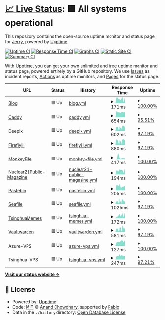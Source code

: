 # [📈 Live Status](https://status.sphenhe.me): <!--live status--> **🟩 All systems operational**

This repository contains the open-source uptime monitor and status page for [Jerry](https://status.sphenhe.me), powered by [Upptime](https://github.com/upptime/upptime).

[![Uptime CI](https://github.com/SphenHe/upptime/workflows/Uptime%20CI/badge.svg)](https://github.com/SphenHe/upptime/actions?query=workflow%3A%22Uptime+CI%22)
[![Response Time CI](https://github.com/SphenHe/upptime/workflows/Response%20Time%20CI/badge.svg)](https://github.com/SphenHe/upptime/actions?query=workflow%3A%22Response+Time+CI%22)
[![Graphs CI](https://github.com/SphenHe/upptime/workflows/Graphs%20CI/badge.svg)](https://github.com/SphenHe/upptime/actions?query=workflow%3A%22Graphs+CI%22)
[![Static Site CI](https://github.com/SphenHe/upptime/workflows/Static%20Site%20CI/badge.svg)](https://github.com/SphenHe/upptime/actions?query=workflow%3A%22Static+Site+CI%22)
[![Summary CI](https://github.com/SphenHe/upptime/workflows/Summary%20CI/badge.svg)](https://github.com/SphenHe/upptime/actions?query=workflow%3A%22Summary+CI%22)

With [Upptime](https://upptime.js.org), you can get your own unlimited and free uptime monitor and status page, powered entirely by a GitHub repository. We use [Issues](https://github.com/SphenHe/upptime/issues) as incident reports, [Actions](https://github.com/SphenHe/upptime/actions) as uptime monitors, and [Pages](https://status.sphenhe.me) for the status page.

<!--start: status pages-->
<!-- This summary is generated by Upptime (https://github.com/upptime/upptime) -->
<!-- Do not edit this manually, your changes will be overwritten -->
<!-- prettier-ignore -->
| URL | Status | History | Response Time | Uptime |
| --- | ------ | ------- | ------------- | ------ |
| <img alt="" src="https://icons.duckduckgo.com/ip3/blog.sphenhe.me.ico" height="13"> [Blog](https://blog.sphenhe.me) | 🟩 Up | [blog.yml](https://github.com/SphenHe/upptime/commits/HEAD/history/blog.yml) | <details><summary><img alt="Response time graph" src="./graphs/blog/response-time-week.png" height="20"> 171ms</summary><br><a href="https://status.sphenhe.me/history/blog"><img alt="Response time 206" src="https://img.shields.io/endpoint?url=https%3A%2F%2Fraw.githubusercontent.com%2FSphenHe%2Fupptime%2FHEAD%2Fapi%2Fblog%2Fresponse-time.json"></a><br><a href="https://status.sphenhe.me/history/blog"><img alt="24-hour response time 212" src="https://img.shields.io/endpoint?url=https%3A%2F%2Fraw.githubusercontent.com%2FSphenHe%2Fupptime%2FHEAD%2Fapi%2Fblog%2Fresponse-time-day.json"></a><br><a href="https://status.sphenhe.me/history/blog"><img alt="7-day response time 171" src="https://img.shields.io/endpoint?url=https%3A%2F%2Fraw.githubusercontent.com%2FSphenHe%2Fupptime%2FHEAD%2Fapi%2Fblog%2Fresponse-time-week.json"></a><br><a href="https://status.sphenhe.me/history/blog"><img alt="30-day response time 178" src="https://img.shields.io/endpoint?url=https%3A%2F%2Fraw.githubusercontent.com%2FSphenHe%2Fupptime%2FHEAD%2Fapi%2Fblog%2Fresponse-time-month.json"></a><br><a href="https://status.sphenhe.me/history/blog"><img alt="1-year response time 206" src="https://img.shields.io/endpoint?url=https%3A%2F%2Fraw.githubusercontent.com%2FSphenHe%2Fupptime%2FHEAD%2Fapi%2Fblog%2Fresponse-time-year.json"></a></details> | <details><summary><a href="https://status.sphenhe.me/history/blog">100.00%</a></summary><a href="https://status.sphenhe.me/history/blog"><img alt="All-time uptime 99.74%" src="https://img.shields.io/endpoint?url=https%3A%2F%2Fraw.githubusercontent.com%2FSphenHe%2Fupptime%2FHEAD%2Fapi%2Fblog%2Fuptime.json"></a><br><a href="https://status.sphenhe.me/history/blog"><img alt="24-hour uptime 100.00%" src="https://img.shields.io/endpoint?url=https%3A%2F%2Fraw.githubusercontent.com%2FSphenHe%2Fupptime%2FHEAD%2Fapi%2Fblog%2Fuptime-day.json"></a><br><a href="https://status.sphenhe.me/history/blog"><img alt="7-day uptime 100.00%" src="https://img.shields.io/endpoint?url=https%3A%2F%2Fraw.githubusercontent.com%2FSphenHe%2Fupptime%2FHEAD%2Fapi%2Fblog%2Fuptime-week.json"></a><br><a href="https://status.sphenhe.me/history/blog"><img alt="30-day uptime 100.00%" src="https://img.shields.io/endpoint?url=https%3A%2F%2Fraw.githubusercontent.com%2FSphenHe%2Fupptime%2FHEAD%2Fapi%2Fblog%2Fuptime-month.json"></a><br><a href="https://status.sphenhe.me/history/blog"><img alt="1-year uptime 99.74%" src="https://img.shields.io/endpoint?url=https%3A%2F%2Fraw.githubusercontent.com%2FSphenHe%2Fupptime%2FHEAD%2Fapi%2Fblog%2Fuptime-year.json"></a></details>
| <img alt="" src="https://icons.duckduckgo.com/ip3/sphenhe.me.ico" height="13"> [Caddy](https://sphenhe.me) | 🟩 Up | [caddy.yml](https://github.com/SphenHe/upptime/commits/HEAD/history/caddy.yml) | <details><summary><img alt="Response time graph" src="./graphs/caddy/response-time-week.png" height="20"> 654ms</summary><br><a href="https://status.sphenhe.me/history/caddy"><img alt="Response time 753" src="https://img.shields.io/endpoint?url=https%3A%2F%2Fraw.githubusercontent.com%2FSphenHe%2Fupptime%2FHEAD%2Fapi%2Fcaddy%2Fresponse-time.json"></a><br><a href="https://status.sphenhe.me/history/caddy"><img alt="24-hour response time 676" src="https://img.shields.io/endpoint?url=https%3A%2F%2Fraw.githubusercontent.com%2FSphenHe%2Fupptime%2FHEAD%2Fapi%2Fcaddy%2Fresponse-time-day.json"></a><br><a href="https://status.sphenhe.me/history/caddy"><img alt="7-day response time 654" src="https://img.shields.io/endpoint?url=https%3A%2F%2Fraw.githubusercontent.com%2FSphenHe%2Fupptime%2FHEAD%2Fapi%2Fcaddy%2Fresponse-time-week.json"></a><br><a href="https://status.sphenhe.me/history/caddy"><img alt="30-day response time 669" src="https://img.shields.io/endpoint?url=https%3A%2F%2Fraw.githubusercontent.com%2FSphenHe%2Fupptime%2FHEAD%2Fapi%2Fcaddy%2Fresponse-time-month.json"></a><br><a href="https://status.sphenhe.me/history/caddy"><img alt="1-year response time 753" src="https://img.shields.io/endpoint?url=https%3A%2F%2Fraw.githubusercontent.com%2FSphenHe%2Fupptime%2FHEAD%2Fapi%2Fcaddy%2Fresponse-time-year.json"></a></details> | <details><summary><a href="https://status.sphenhe.me/history/caddy">95.51%</a></summary><a href="https://status.sphenhe.me/history/caddy"><img alt="All-time uptime 99.30%" src="https://img.shields.io/endpoint?url=https%3A%2F%2Fraw.githubusercontent.com%2FSphenHe%2Fupptime%2FHEAD%2Fapi%2Fcaddy%2Fuptime.json"></a><br><a href="https://status.sphenhe.me/history/caddy"><img alt="24-hour uptime 100.00%" src="https://img.shields.io/endpoint?url=https%3A%2F%2Fraw.githubusercontent.com%2FSphenHe%2Fupptime%2FHEAD%2Fapi%2Fcaddy%2Fuptime-day.json"></a><br><a href="https://status.sphenhe.me/history/caddy"><img alt="7-day uptime 95.51%" src="https://img.shields.io/endpoint?url=https%3A%2F%2Fraw.githubusercontent.com%2FSphenHe%2Fupptime%2FHEAD%2Fapi%2Fcaddy%2Fuptime-week.json"></a><br><a href="https://status.sphenhe.me/history/caddy"><img alt="30-day uptime 98.97%" src="https://img.shields.io/endpoint?url=https%3A%2F%2Fraw.githubusercontent.com%2FSphenHe%2Fupptime%2FHEAD%2Fapi%2Fcaddy%2Fuptime-month.json"></a><br><a href="https://status.sphenhe.me/history/caddy"><img alt="1-year uptime 99.30%" src="https://img.shields.io/endpoint?url=https%3A%2F%2Fraw.githubusercontent.com%2FSphenHe%2Fupptime%2FHEAD%2Fapi%2Fcaddy%2Fuptime-year.json"></a></details>
| <img alt="" src="https://icons.duckduckgo.com/ip3/null.ico" height="13"> Deeplx | 🟩 Up | [deeplx.yml](https://github.com/SphenHe/upptime/commits/HEAD/history/deeplx.yml) | <details><summary><img alt="Response time graph" src="./graphs/deeplx/response-time-week.png" height="20"> 602ms</summary><br><a href="https://status.sphenhe.me/history/deeplx"><img alt="Response time 678" src="https://img.shields.io/endpoint?url=https%3A%2F%2Fraw.githubusercontent.com%2FSphenHe%2Fupptime%2FHEAD%2Fapi%2Fdeeplx%2Fresponse-time.json"></a><br><a href="https://status.sphenhe.me/history/deeplx"><img alt="24-hour response time 934" src="https://img.shields.io/endpoint?url=https%3A%2F%2Fraw.githubusercontent.com%2FSphenHe%2Fupptime%2FHEAD%2Fapi%2Fdeeplx%2Fresponse-time-day.json"></a><br><a href="https://status.sphenhe.me/history/deeplx"><img alt="7-day response time 602" src="https://img.shields.io/endpoint?url=https%3A%2F%2Fraw.githubusercontent.com%2FSphenHe%2Fupptime%2FHEAD%2Fapi%2Fdeeplx%2Fresponse-time-week.json"></a><br><a href="https://status.sphenhe.me/history/deeplx"><img alt="30-day response time 724" src="https://img.shields.io/endpoint?url=https%3A%2F%2Fraw.githubusercontent.com%2FSphenHe%2Fupptime%2FHEAD%2Fapi%2Fdeeplx%2Fresponse-time-month.json"></a><br><a href="https://status.sphenhe.me/history/deeplx"><img alt="1-year response time 678" src="https://img.shields.io/endpoint?url=https%3A%2F%2Fraw.githubusercontent.com%2FSphenHe%2Fupptime%2FHEAD%2Fapi%2Fdeeplx%2Fresponse-time-year.json"></a></details> | <details><summary><a href="https://status.sphenhe.me/history/deeplx">97.19%</a></summary><a href="https://status.sphenhe.me/history/deeplx"><img alt="All-time uptime 97.54%" src="https://img.shields.io/endpoint?url=https%3A%2F%2Fraw.githubusercontent.com%2FSphenHe%2Fupptime%2FHEAD%2Fapi%2Fdeeplx%2Fuptime.json"></a><br><a href="https://status.sphenhe.me/history/deeplx"><img alt="24-hour uptime 100.00%" src="https://img.shields.io/endpoint?url=https%3A%2F%2Fraw.githubusercontent.com%2FSphenHe%2Fupptime%2FHEAD%2Fapi%2Fdeeplx%2Fuptime-day.json"></a><br><a href="https://status.sphenhe.me/history/deeplx"><img alt="7-day uptime 97.19%" src="https://img.shields.io/endpoint?url=https%3A%2F%2Fraw.githubusercontent.com%2FSphenHe%2Fupptime%2FHEAD%2Fapi%2Fdeeplx%2Fuptime-week.json"></a><br><a href="https://status.sphenhe.me/history/deeplx"><img alt="30-day uptime 99.29%" src="https://img.shields.io/endpoint?url=https%3A%2F%2Fraw.githubusercontent.com%2FSphenHe%2Fupptime%2FHEAD%2Fapi%2Fdeeplx%2Fuptime-month.json"></a><br><a href="https://status.sphenhe.me/history/deeplx"><img alt="1-year uptime 97.54%" src="https://img.shields.io/endpoint?url=https%3A%2F%2Fraw.githubusercontent.com%2FSphenHe%2Fupptime%2FHEAD%2Fapi%2Fdeeplx%2Fuptime-year.json"></a></details>
| <img alt="" src="https://icons.duckduckgo.com/ip3/money.sphenhe.me.ico" height="13"> [Fireflyiii](https://money.sphenhe.me) | 🟩 Up | [fireflyiii.yml](https://github.com/SphenHe/upptime/commits/HEAD/history/fireflyiii.yml) | <details><summary><img alt="Response time graph" src="./graphs/fireflyiii/response-time-week.png" height="20"> 880ms</summary><br><a href="https://status.sphenhe.me/history/fireflyiii"><img alt="Response time 1314" src="https://img.shields.io/endpoint?url=https%3A%2F%2Fraw.githubusercontent.com%2FSphenHe%2Fupptime%2FHEAD%2Fapi%2Ffireflyiii%2Fresponse-time.json"></a><br><a href="https://status.sphenhe.me/history/fireflyiii"><img alt="24-hour response time 1110" src="https://img.shields.io/endpoint?url=https%3A%2F%2Fraw.githubusercontent.com%2FSphenHe%2Fupptime%2FHEAD%2Fapi%2Ffireflyiii%2Fresponse-time-day.json"></a><br><a href="https://status.sphenhe.me/history/fireflyiii"><img alt="7-day response time 880" src="https://img.shields.io/endpoint?url=https%3A%2F%2Fraw.githubusercontent.com%2FSphenHe%2Fupptime%2FHEAD%2Fapi%2Ffireflyiii%2Fresponse-time-week.json"></a><br><a href="https://status.sphenhe.me/history/fireflyiii"><img alt="30-day response time 1043" src="https://img.shields.io/endpoint?url=https%3A%2F%2Fraw.githubusercontent.com%2FSphenHe%2Fupptime%2FHEAD%2Fapi%2Ffireflyiii%2Fresponse-time-month.json"></a><br><a href="https://status.sphenhe.me/history/fireflyiii"><img alt="1-year response time 1314" src="https://img.shields.io/endpoint?url=https%3A%2F%2Fraw.githubusercontent.com%2FSphenHe%2Fupptime%2FHEAD%2Fapi%2Ffireflyiii%2Fresponse-time-year.json"></a></details> | <details><summary><a href="https://status.sphenhe.me/history/fireflyiii">97.19%</a></summary><a href="https://status.sphenhe.me/history/fireflyiii"><img alt="All-time uptime 82.09%" src="https://img.shields.io/endpoint?url=https%3A%2F%2Fraw.githubusercontent.com%2FSphenHe%2Fupptime%2FHEAD%2Fapi%2Ffireflyiii%2Fuptime.json"></a><br><a href="https://status.sphenhe.me/history/fireflyiii"><img alt="24-hour uptime 100.00%" src="https://img.shields.io/endpoint?url=https%3A%2F%2Fraw.githubusercontent.com%2FSphenHe%2Fupptime%2FHEAD%2Fapi%2Ffireflyiii%2Fuptime-day.json"></a><br><a href="https://status.sphenhe.me/history/fireflyiii"><img alt="7-day uptime 97.19%" src="https://img.shields.io/endpoint?url=https%3A%2F%2Fraw.githubusercontent.com%2FSphenHe%2Fupptime%2FHEAD%2Fapi%2Ffireflyiii%2Fuptime-week.json"></a><br><a href="https://status.sphenhe.me/history/fireflyiii"><img alt="30-day uptime 99.29%" src="https://img.shields.io/endpoint?url=https%3A%2F%2Fraw.githubusercontent.com%2FSphenHe%2Fupptime%2FHEAD%2Fapi%2Ffireflyiii%2Fuptime-month.json"></a><br><a href="https://status.sphenhe.me/history/fireflyiii"><img alt="1-year uptime 82.09%" src="https://img.shields.io/endpoint?url=https%3A%2F%2Fraw.githubusercontent.com%2FSphenHe%2Fupptime%2FHEAD%2Fapi%2Ffireflyiii%2Fuptime-year.json"></a></details>
| <img alt="" src="https://icons.duckduckgo.com/ip3/monkey.sphenhe.me.ico" height="13"> [MonkeyFile](https://monkey.sphenhe.me) | 🟩 Up | [monkey-file.yml](https://github.com/SphenHe/upptime/commits/HEAD/history/monkey-file.yml) | <details><summary><img alt="Response time graph" src="./graphs/monkey-file/response-time-week.png" height="20"> 417ms</summary><br><a href="https://status.sphenhe.me/history/monkey-file"><img alt="Response time 351" src="https://img.shields.io/endpoint?url=https%3A%2F%2Fraw.githubusercontent.com%2FSphenHe%2Fupptime%2FHEAD%2Fapi%2Fmonkey-file%2Fresponse-time.json"></a><br><a href="https://status.sphenhe.me/history/monkey-file"><img alt="24-hour response time 247" src="https://img.shields.io/endpoint?url=https%3A%2F%2Fraw.githubusercontent.com%2FSphenHe%2Fupptime%2FHEAD%2Fapi%2Fmonkey-file%2Fresponse-time-day.json"></a><br><a href="https://status.sphenhe.me/history/monkey-file"><img alt="7-day response time 417" src="https://img.shields.io/endpoint?url=https%3A%2F%2Fraw.githubusercontent.com%2FSphenHe%2Fupptime%2FHEAD%2Fapi%2Fmonkey-file%2Fresponse-time-week.json"></a><br><a href="https://status.sphenhe.me/history/monkey-file"><img alt="30-day response time 354" src="https://img.shields.io/endpoint?url=https%3A%2F%2Fraw.githubusercontent.com%2FSphenHe%2Fupptime%2FHEAD%2Fapi%2Fmonkey-file%2Fresponse-time-month.json"></a><br><a href="https://status.sphenhe.me/history/monkey-file"><img alt="1-year response time 351" src="https://img.shields.io/endpoint?url=https%3A%2F%2Fraw.githubusercontent.com%2FSphenHe%2Fupptime%2FHEAD%2Fapi%2Fmonkey-file%2Fresponse-time-year.json"></a></details> | <details><summary><a href="https://status.sphenhe.me/history/monkey-file">100.00%</a></summary><a href="https://status.sphenhe.me/history/monkey-file"><img alt="All-time uptime 100.00%" src="https://img.shields.io/endpoint?url=https%3A%2F%2Fraw.githubusercontent.com%2FSphenHe%2Fupptime%2FHEAD%2Fapi%2Fmonkey-file%2Fuptime.json"></a><br><a href="https://status.sphenhe.me/history/monkey-file"><img alt="24-hour uptime 100.00%" src="https://img.shields.io/endpoint?url=https%3A%2F%2Fraw.githubusercontent.com%2FSphenHe%2Fupptime%2FHEAD%2Fapi%2Fmonkey-file%2Fuptime-day.json"></a><br><a href="https://status.sphenhe.me/history/monkey-file"><img alt="7-day uptime 100.00%" src="https://img.shields.io/endpoint?url=https%3A%2F%2Fraw.githubusercontent.com%2FSphenHe%2Fupptime%2FHEAD%2Fapi%2Fmonkey-file%2Fuptime-week.json"></a><br><a href="https://status.sphenhe.me/history/monkey-file"><img alt="30-day uptime 100.00%" src="https://img.shields.io/endpoint?url=https%3A%2F%2Fraw.githubusercontent.com%2FSphenHe%2Fupptime%2FHEAD%2Fapi%2Fmonkey-file%2Fuptime-month.json"></a><br><a href="https://status.sphenhe.me/history/monkey-file"><img alt="1-year uptime 100.00%" src="https://img.shields.io/endpoint?url=https%3A%2F%2Fraw.githubusercontent.com%2FSphenHe%2Fupptime%2FHEAD%2Fapi%2Fmonkey-file%2Fuptime-year.json"></a></details>
| <img alt="" src="https://icons.duckduckgo.com/ip3/magazine.sphenhe.me.ico" height="13"> [Nuclear21Public-Magazine](https://magazine.sphenhe.me) | 🟩 Up | [nuclear21-public-magazine.yml](https://github.com/SphenHe/upptime/commits/HEAD/history/nuclear21-public-magazine.yml) | <details><summary><img alt="Response time graph" src="./graphs/nuclear21-public-magazine/response-time-week.png" height="20"> 194ms</summary><br><a href="https://status.sphenhe.me/history/nuclear21-public-magazine"><img alt="Response time 309" src="https://img.shields.io/endpoint?url=https%3A%2F%2Fraw.githubusercontent.com%2FSphenHe%2Fupptime%2FHEAD%2Fapi%2Fnuclear21-public-magazine%2Fresponse-time.json"></a><br><a href="https://status.sphenhe.me/history/nuclear21-public-magazine"><img alt="24-hour response time 274" src="https://img.shields.io/endpoint?url=https%3A%2F%2Fraw.githubusercontent.com%2FSphenHe%2Fupptime%2FHEAD%2Fapi%2Fnuclear21-public-magazine%2Fresponse-time-day.json"></a><br><a href="https://status.sphenhe.me/history/nuclear21-public-magazine"><img alt="7-day response time 194" src="https://img.shields.io/endpoint?url=https%3A%2F%2Fraw.githubusercontent.com%2FSphenHe%2Fupptime%2FHEAD%2Fapi%2Fnuclear21-public-magazine%2Fresponse-time-week.json"></a><br><a href="https://status.sphenhe.me/history/nuclear21-public-magazine"><img alt="30-day response time 211" src="https://img.shields.io/endpoint?url=https%3A%2F%2Fraw.githubusercontent.com%2FSphenHe%2Fupptime%2FHEAD%2Fapi%2Fnuclear21-public-magazine%2Fresponse-time-month.json"></a><br><a href="https://status.sphenhe.me/history/nuclear21-public-magazine"><img alt="1-year response time 309" src="https://img.shields.io/endpoint?url=https%3A%2F%2Fraw.githubusercontent.com%2FSphenHe%2Fupptime%2FHEAD%2Fapi%2Fnuclear21-public-magazine%2Fresponse-time-year.json"></a></details> | <details><summary><a href="https://status.sphenhe.me/history/nuclear21-public-magazine">100.00%</a></summary><a href="https://status.sphenhe.me/history/nuclear21-public-magazine"><img alt="All-time uptime 99.05%" src="https://img.shields.io/endpoint?url=https%3A%2F%2Fraw.githubusercontent.com%2FSphenHe%2Fupptime%2FHEAD%2Fapi%2Fnuclear21-public-magazine%2Fuptime.json"></a><br><a href="https://status.sphenhe.me/history/nuclear21-public-magazine"><img alt="24-hour uptime 100.00%" src="https://img.shields.io/endpoint?url=https%3A%2F%2Fraw.githubusercontent.com%2FSphenHe%2Fupptime%2FHEAD%2Fapi%2Fnuclear21-public-magazine%2Fuptime-day.json"></a><br><a href="https://status.sphenhe.me/history/nuclear21-public-magazine"><img alt="7-day uptime 100.00%" src="https://img.shields.io/endpoint?url=https%3A%2F%2Fraw.githubusercontent.com%2FSphenHe%2Fupptime%2FHEAD%2Fapi%2Fnuclear21-public-magazine%2Fuptime-week.json"></a><br><a href="https://status.sphenhe.me/history/nuclear21-public-magazine"><img alt="30-day uptime 100.00%" src="https://img.shields.io/endpoint?url=https%3A%2F%2Fraw.githubusercontent.com%2FSphenHe%2Fupptime%2FHEAD%2Fapi%2Fnuclear21-public-magazine%2Fuptime-month.json"></a><br><a href="https://status.sphenhe.me/history/nuclear21-public-magazine"><img alt="1-year uptime 99.05%" src="https://img.shields.io/endpoint?url=https%3A%2F%2Fraw.githubusercontent.com%2FSphenHe%2Fupptime%2FHEAD%2Fapi%2Fnuclear21-public-magazine%2Fuptime-year.json"></a></details>
| <img alt="" src="https://icons.duckduckgo.com/ip3/pastebin.sphenhe.me.ico" height="13"> [Pastebin](https://pastebin.sphenhe.me) | 🟩 Up | [pastebin.yml](https://github.com/SphenHe/upptime/commits/HEAD/history/pastebin.yml) | <details><summary><img alt="Response time graph" src="./graphs/pastebin/response-time-week.png" height="20"> 205ms</summary><br><a href="https://status.sphenhe.me/history/pastebin"><img alt="Response time 257" src="https://img.shields.io/endpoint?url=https%3A%2F%2Fraw.githubusercontent.com%2FSphenHe%2Fupptime%2FHEAD%2Fapi%2Fpastebin%2Fresponse-time.json"></a><br><a href="https://status.sphenhe.me/history/pastebin"><img alt="24-hour response time 202" src="https://img.shields.io/endpoint?url=https%3A%2F%2Fraw.githubusercontent.com%2FSphenHe%2Fupptime%2FHEAD%2Fapi%2Fpastebin%2Fresponse-time-day.json"></a><br><a href="https://status.sphenhe.me/history/pastebin"><img alt="7-day response time 205" src="https://img.shields.io/endpoint?url=https%3A%2F%2Fraw.githubusercontent.com%2FSphenHe%2Fupptime%2FHEAD%2Fapi%2Fpastebin%2Fresponse-time-week.json"></a><br><a href="https://status.sphenhe.me/history/pastebin"><img alt="30-day response time 229" src="https://img.shields.io/endpoint?url=https%3A%2F%2Fraw.githubusercontent.com%2FSphenHe%2Fupptime%2FHEAD%2Fapi%2Fpastebin%2Fresponse-time-month.json"></a><br><a href="https://status.sphenhe.me/history/pastebin"><img alt="1-year response time 257" src="https://img.shields.io/endpoint?url=https%3A%2F%2Fraw.githubusercontent.com%2FSphenHe%2Fupptime%2FHEAD%2Fapi%2Fpastebin%2Fresponse-time-year.json"></a></details> | <details><summary><a href="https://status.sphenhe.me/history/pastebin">100.00%</a></summary><a href="https://status.sphenhe.me/history/pastebin"><img alt="All-time uptime 99.74%" src="https://img.shields.io/endpoint?url=https%3A%2F%2Fraw.githubusercontent.com%2FSphenHe%2Fupptime%2FHEAD%2Fapi%2Fpastebin%2Fuptime.json"></a><br><a href="https://status.sphenhe.me/history/pastebin"><img alt="24-hour uptime 100.00%" src="https://img.shields.io/endpoint?url=https%3A%2F%2Fraw.githubusercontent.com%2FSphenHe%2Fupptime%2FHEAD%2Fapi%2Fpastebin%2Fuptime-day.json"></a><br><a href="https://status.sphenhe.me/history/pastebin"><img alt="7-day uptime 100.00%" src="https://img.shields.io/endpoint?url=https%3A%2F%2Fraw.githubusercontent.com%2FSphenHe%2Fupptime%2FHEAD%2Fapi%2Fpastebin%2Fuptime-week.json"></a><br><a href="https://status.sphenhe.me/history/pastebin"><img alt="30-day uptime 100.00%" src="https://img.shields.io/endpoint?url=https%3A%2F%2Fraw.githubusercontent.com%2FSphenHe%2Fupptime%2FHEAD%2Fapi%2Fpastebin%2Fuptime-month.json"></a><br><a href="https://status.sphenhe.me/history/pastebin"><img alt="1-year uptime 99.74%" src="https://img.shields.io/endpoint?url=https%3A%2F%2Fraw.githubusercontent.com%2FSphenHe%2Fupptime%2FHEAD%2Fapi%2Fpastebin%2Fuptime-year.json"></a></details>
| <img alt="" src="https://icons.duckduckgo.com/ip3/seafile.sphenhe.me.ico" height="13"> [Seafile](https://seafile.sphenhe.me) | 🟩 Up | [seafile.yml](https://github.com/SphenHe/upptime/commits/HEAD/history/seafile.yml) | <details><summary><img alt="Response time graph" src="./graphs/seafile/response-time-week.png" height="20"> 1025ms</summary><br><a href="https://status.sphenhe.me/history/seafile"><img alt="Response time 1279" src="https://img.shields.io/endpoint?url=https%3A%2F%2Fraw.githubusercontent.com%2FSphenHe%2Fupptime%2FHEAD%2Fapi%2Fseafile%2Fresponse-time.json"></a><br><a href="https://status.sphenhe.me/history/seafile"><img alt="24-hour response time 1278" src="https://img.shields.io/endpoint?url=https%3A%2F%2Fraw.githubusercontent.com%2FSphenHe%2Fupptime%2FHEAD%2Fapi%2Fseafile%2Fresponse-time-day.json"></a><br><a href="https://status.sphenhe.me/history/seafile"><img alt="7-day response time 1025" src="https://img.shields.io/endpoint?url=https%3A%2F%2Fraw.githubusercontent.com%2FSphenHe%2Fupptime%2FHEAD%2Fapi%2Fseafile%2Fresponse-time-week.json"></a><br><a href="https://status.sphenhe.me/history/seafile"><img alt="30-day response time 895" src="https://img.shields.io/endpoint?url=https%3A%2F%2Fraw.githubusercontent.com%2FSphenHe%2Fupptime%2FHEAD%2Fapi%2Fseafile%2Fresponse-time-month.json"></a><br><a href="https://status.sphenhe.me/history/seafile"><img alt="1-year response time 1279" src="https://img.shields.io/endpoint?url=https%3A%2F%2Fraw.githubusercontent.com%2FSphenHe%2Fupptime%2FHEAD%2Fapi%2Fseafile%2Fresponse-time-year.json"></a></details> | <details><summary><a href="https://status.sphenhe.me/history/seafile">97.19%</a></summary><a href="https://status.sphenhe.me/history/seafile"><img alt="All-time uptime 64.37%" src="https://img.shields.io/endpoint?url=https%3A%2F%2Fraw.githubusercontent.com%2FSphenHe%2Fupptime%2FHEAD%2Fapi%2Fseafile%2Fuptime.json"></a><br><a href="https://status.sphenhe.me/history/seafile"><img alt="24-hour uptime 100.00%" src="https://img.shields.io/endpoint?url=https%3A%2F%2Fraw.githubusercontent.com%2FSphenHe%2Fupptime%2FHEAD%2Fapi%2Fseafile%2Fuptime-day.json"></a><br><a href="https://status.sphenhe.me/history/seafile"><img alt="7-day uptime 97.19%" src="https://img.shields.io/endpoint?url=https%3A%2F%2Fraw.githubusercontent.com%2FSphenHe%2Fupptime%2FHEAD%2Fapi%2Fseafile%2Fuptime-week.json"></a><br><a href="https://status.sphenhe.me/history/seafile"><img alt="30-day uptime 65.74%" src="https://img.shields.io/endpoint?url=https%3A%2F%2Fraw.githubusercontent.com%2FSphenHe%2Fupptime%2FHEAD%2Fapi%2Fseafile%2Fuptime-month.json"></a><br><a href="https://status.sphenhe.me/history/seafile"><img alt="1-year uptime 64.37%" src="https://img.shields.io/endpoint?url=https%3A%2F%2Fraw.githubusercontent.com%2FSphenHe%2Fupptime%2FHEAD%2Fapi%2Fseafile%2Fuptime-year.json"></a></details>
| <img alt="" src="https://icons.duckduckgo.com/ip3/memes.sphenhe.me.ico" height="13"> [TsinghuaMemes](https://memes.sphenhe.me) | 🟩 Up | [tsinghua-memes.yml](https://github.com/SphenHe/upptime/commits/HEAD/history/tsinghua-memes.yml) | <details><summary><img alt="Response time graph" src="./graphs/tsinghua-memes/response-time-week.png" height="20"> 172ms</summary><br><a href="https://status.sphenhe.me/history/tsinghua-memes"><img alt="Response time 308" src="https://img.shields.io/endpoint?url=https%3A%2F%2Fraw.githubusercontent.com%2FSphenHe%2Fupptime%2FHEAD%2Fapi%2Ftsinghua-memes%2Fresponse-time.json"></a><br><a href="https://status.sphenhe.me/history/tsinghua-memes"><img alt="24-hour response time 318" src="https://img.shields.io/endpoint?url=https%3A%2F%2Fraw.githubusercontent.com%2FSphenHe%2Fupptime%2FHEAD%2Fapi%2Ftsinghua-memes%2Fresponse-time-day.json"></a><br><a href="https://status.sphenhe.me/history/tsinghua-memes"><img alt="7-day response time 172" src="https://img.shields.io/endpoint?url=https%3A%2F%2Fraw.githubusercontent.com%2FSphenHe%2Fupptime%2FHEAD%2Fapi%2Ftsinghua-memes%2Fresponse-time-week.json"></a><br><a href="https://status.sphenhe.me/history/tsinghua-memes"><img alt="30-day response time 201" src="https://img.shields.io/endpoint?url=https%3A%2F%2Fraw.githubusercontent.com%2FSphenHe%2Fupptime%2FHEAD%2Fapi%2Ftsinghua-memes%2Fresponse-time-month.json"></a><br><a href="https://status.sphenhe.me/history/tsinghua-memes"><img alt="1-year response time 308" src="https://img.shields.io/endpoint?url=https%3A%2F%2Fraw.githubusercontent.com%2FSphenHe%2Fupptime%2FHEAD%2Fapi%2Ftsinghua-memes%2Fresponse-time-year.json"></a></details> | <details><summary><a href="https://status.sphenhe.me/history/tsinghua-memes">100.00%</a></summary><a href="https://status.sphenhe.me/history/tsinghua-memes"><img alt="All-time uptime 99.18%" src="https://img.shields.io/endpoint?url=https%3A%2F%2Fraw.githubusercontent.com%2FSphenHe%2Fupptime%2FHEAD%2Fapi%2Ftsinghua-memes%2Fuptime.json"></a><br><a href="https://status.sphenhe.me/history/tsinghua-memes"><img alt="24-hour uptime 100.00%" src="https://img.shields.io/endpoint?url=https%3A%2F%2Fraw.githubusercontent.com%2FSphenHe%2Fupptime%2FHEAD%2Fapi%2Ftsinghua-memes%2Fuptime-day.json"></a><br><a href="https://status.sphenhe.me/history/tsinghua-memes"><img alt="7-day uptime 100.00%" src="https://img.shields.io/endpoint?url=https%3A%2F%2Fraw.githubusercontent.com%2FSphenHe%2Fupptime%2FHEAD%2Fapi%2Ftsinghua-memes%2Fuptime-week.json"></a><br><a href="https://status.sphenhe.me/history/tsinghua-memes"><img alt="30-day uptime 100.00%" src="https://img.shields.io/endpoint?url=https%3A%2F%2Fraw.githubusercontent.com%2FSphenHe%2Fupptime%2FHEAD%2Fapi%2Ftsinghua-memes%2Fuptime-month.json"></a><br><a href="https://status.sphenhe.me/history/tsinghua-memes"><img alt="1-year uptime 99.18%" src="https://img.shields.io/endpoint?url=https%3A%2F%2Fraw.githubusercontent.com%2FSphenHe%2Fupptime%2FHEAD%2Fapi%2Ftsinghua-memes%2Fuptime-year.json"></a></details>
| <img alt="" src="https://icons.duckduckgo.com/ip3/vault.sphenhe.me.ico" height="13"> [Vaultwarden](https://vault.sphenhe.me) | 🟩 Up | [vaultwarden.yml](https://github.com/SphenHe/upptime/commits/HEAD/history/vaultwarden.yml) | <details><summary><img alt="Response time graph" src="./graphs/vaultwarden/response-time-week.png" height="20"> 581ms</summary><br><a href="https://status.sphenhe.me/history/vaultwarden"><img alt="Response time 719" src="https://img.shields.io/endpoint?url=https%3A%2F%2Fraw.githubusercontent.com%2FSphenHe%2Fupptime%2FHEAD%2Fapi%2Fvaultwarden%2Fresponse-time.json"></a><br><a href="https://status.sphenhe.me/history/vaultwarden"><img alt="24-hour response time 720" src="https://img.shields.io/endpoint?url=https%3A%2F%2Fraw.githubusercontent.com%2FSphenHe%2Fupptime%2FHEAD%2Fapi%2Fvaultwarden%2Fresponse-time-day.json"></a><br><a href="https://status.sphenhe.me/history/vaultwarden"><img alt="7-day response time 581" src="https://img.shields.io/endpoint?url=https%3A%2F%2Fraw.githubusercontent.com%2FSphenHe%2Fupptime%2FHEAD%2Fapi%2Fvaultwarden%2Fresponse-time-week.json"></a><br><a href="https://status.sphenhe.me/history/vaultwarden"><img alt="30-day response time 724" src="https://img.shields.io/endpoint?url=https%3A%2F%2Fraw.githubusercontent.com%2FSphenHe%2Fupptime%2FHEAD%2Fapi%2Fvaultwarden%2Fresponse-time-month.json"></a><br><a href="https://status.sphenhe.me/history/vaultwarden"><img alt="1-year response time 719" src="https://img.shields.io/endpoint?url=https%3A%2F%2Fraw.githubusercontent.com%2FSphenHe%2Fupptime%2FHEAD%2Fapi%2Fvaultwarden%2Fresponse-time-year.json"></a></details> | <details><summary><a href="https://status.sphenhe.me/history/vaultwarden">97.19%</a></summary><a href="https://status.sphenhe.me/history/vaultwarden"><img alt="All-time uptime 82.34%" src="https://img.shields.io/endpoint?url=https%3A%2F%2Fraw.githubusercontent.com%2FSphenHe%2Fupptime%2FHEAD%2Fapi%2Fvaultwarden%2Fuptime.json"></a><br><a href="https://status.sphenhe.me/history/vaultwarden"><img alt="24-hour uptime 100.00%" src="https://img.shields.io/endpoint?url=https%3A%2F%2Fraw.githubusercontent.com%2FSphenHe%2Fupptime%2FHEAD%2Fapi%2Fvaultwarden%2Fuptime-day.json"></a><br><a href="https://status.sphenhe.me/history/vaultwarden"><img alt="7-day uptime 97.19%" src="https://img.shields.io/endpoint?url=https%3A%2F%2Fraw.githubusercontent.com%2FSphenHe%2Fupptime%2FHEAD%2Fapi%2Fvaultwarden%2Fuptime-week.json"></a><br><a href="https://status.sphenhe.me/history/vaultwarden"><img alt="30-day uptime 99.29%" src="https://img.shields.io/endpoint?url=https%3A%2F%2Fraw.githubusercontent.com%2FSphenHe%2Fupptime%2FHEAD%2Fapi%2Fvaultwarden%2Fuptime-month.json"></a><br><a href="https://status.sphenhe.me/history/vaultwarden"><img alt="1-year uptime 82.34%" src="https://img.shields.io/endpoint?url=https%3A%2F%2Fraw.githubusercontent.com%2FSphenHe%2Fupptime%2FHEAD%2Fapi%2Fvaultwarden%2Fuptime-year.json"></a></details>
| <img alt="" src="https://icons.duckduckgo.com/ip3/null.ico" height="13"> Azure-VPS | 🟩 Up | [azure-vps.yml](https://github.com/SphenHe/upptime/commits/HEAD/history/azure-vps.yml) | <details><summary><img alt="Response time graph" src="./graphs/azure-vps/response-time-week.png" height="20"> 127ms</summary><br><a href="https://status.sphenhe.me/history/azure-vps"><img alt="Response time 142" src="https://img.shields.io/endpoint?url=https%3A%2F%2Fraw.githubusercontent.com%2FSphenHe%2Fupptime%2FHEAD%2Fapi%2Fazure-vps%2Fresponse-time.json"></a><br><a href="https://status.sphenhe.me/history/azure-vps"><img alt="24-hour response time 162" src="https://img.shields.io/endpoint?url=https%3A%2F%2Fraw.githubusercontent.com%2FSphenHe%2Fupptime%2FHEAD%2Fapi%2Fazure-vps%2Fresponse-time-day.json"></a><br><a href="https://status.sphenhe.me/history/azure-vps"><img alt="7-day response time 127" src="https://img.shields.io/endpoint?url=https%3A%2F%2Fraw.githubusercontent.com%2FSphenHe%2Fupptime%2FHEAD%2Fapi%2Fazure-vps%2Fresponse-time-week.json"></a><br><a href="https://status.sphenhe.me/history/azure-vps"><img alt="30-day response time 138" src="https://img.shields.io/endpoint?url=https%3A%2F%2Fraw.githubusercontent.com%2FSphenHe%2Fupptime%2FHEAD%2Fapi%2Fazure-vps%2Fresponse-time-month.json"></a><br><a href="https://status.sphenhe.me/history/azure-vps"><img alt="1-year response time 142" src="https://img.shields.io/endpoint?url=https%3A%2F%2Fraw.githubusercontent.com%2FSphenHe%2Fupptime%2FHEAD%2Fapi%2Fazure-vps%2Fresponse-time-year.json"></a></details> | <details><summary><a href="https://status.sphenhe.me/history/azure-vps">100.00%</a></summary><a href="https://status.sphenhe.me/history/azure-vps"><img alt="All-time uptime 99.93%" src="https://img.shields.io/endpoint?url=https%3A%2F%2Fraw.githubusercontent.com%2FSphenHe%2Fupptime%2FHEAD%2Fapi%2Fazure-vps%2Fuptime.json"></a><br><a href="https://status.sphenhe.me/history/azure-vps"><img alt="24-hour uptime 100.00%" src="https://img.shields.io/endpoint?url=https%3A%2F%2Fraw.githubusercontent.com%2FSphenHe%2Fupptime%2FHEAD%2Fapi%2Fazure-vps%2Fuptime-day.json"></a><br><a href="https://status.sphenhe.me/history/azure-vps"><img alt="7-day uptime 100.00%" src="https://img.shields.io/endpoint?url=https%3A%2F%2Fraw.githubusercontent.com%2FSphenHe%2Fupptime%2FHEAD%2Fapi%2Fazure-vps%2Fuptime-week.json"></a><br><a href="https://status.sphenhe.me/history/azure-vps"><img alt="30-day uptime 100.00%" src="https://img.shields.io/endpoint?url=https%3A%2F%2Fraw.githubusercontent.com%2FSphenHe%2Fupptime%2FHEAD%2Fapi%2Fazure-vps%2Fuptime-month.json"></a><br><a href="https://status.sphenhe.me/history/azure-vps"><img alt="1-year uptime 99.93%" src="https://img.shields.io/endpoint?url=https%3A%2F%2Fraw.githubusercontent.com%2FSphenHe%2Fupptime%2FHEAD%2Fapi%2Fazure-vps%2Fuptime-year.json"></a></details>
| <img alt="" src="https://icons.duckduckgo.com/ip3/null.ico" height="13"> Tsinghua-VPS | 🟩 Up | [tsinghua-vps.yml](https://github.com/SphenHe/upptime/commits/HEAD/history/tsinghua-vps.yml) | <details><summary><img alt="Response time graph" src="./graphs/tsinghua-vps/response-time-week.png" height="20"> 247ms</summary><br><a href="https://status.sphenhe.me/history/tsinghua-vps"><img alt="Response time 271" src="https://img.shields.io/endpoint?url=https%3A%2F%2Fraw.githubusercontent.com%2FSphenHe%2Fupptime%2FHEAD%2Fapi%2Ftsinghua-vps%2Fresponse-time.json"></a><br><a href="https://status.sphenhe.me/history/tsinghua-vps"><img alt="24-hour response time 261" src="https://img.shields.io/endpoint?url=https%3A%2F%2Fraw.githubusercontent.com%2FSphenHe%2Fupptime%2FHEAD%2Fapi%2Ftsinghua-vps%2Fresponse-time-day.json"></a><br><a href="https://status.sphenhe.me/history/tsinghua-vps"><img alt="7-day response time 247" src="https://img.shields.io/endpoint?url=https%3A%2F%2Fraw.githubusercontent.com%2FSphenHe%2Fupptime%2FHEAD%2Fapi%2Ftsinghua-vps%2Fresponse-time-week.json"></a><br><a href="https://status.sphenhe.me/history/tsinghua-vps"><img alt="30-day response time 266" src="https://img.shields.io/endpoint?url=https%3A%2F%2Fraw.githubusercontent.com%2FSphenHe%2Fupptime%2FHEAD%2Fapi%2Ftsinghua-vps%2Fresponse-time-month.json"></a><br><a href="https://status.sphenhe.me/history/tsinghua-vps"><img alt="1-year response time 271" src="https://img.shields.io/endpoint?url=https%3A%2F%2Fraw.githubusercontent.com%2FSphenHe%2Fupptime%2FHEAD%2Fapi%2Ftsinghua-vps%2Fresponse-time-year.json"></a></details> | <details><summary><a href="https://status.sphenhe.me/history/tsinghua-vps">97.21%</a></summary><a href="https://status.sphenhe.me/history/tsinghua-vps"><img alt="All-time uptime 84.82%" src="https://img.shields.io/endpoint?url=https%3A%2F%2Fraw.githubusercontent.com%2FSphenHe%2Fupptime%2FHEAD%2Fapi%2Ftsinghua-vps%2Fuptime.json"></a><br><a href="https://status.sphenhe.me/history/tsinghua-vps"><img alt="24-hour uptime 100.00%" src="https://img.shields.io/endpoint?url=https%3A%2F%2Fraw.githubusercontent.com%2FSphenHe%2Fupptime%2FHEAD%2Fapi%2Ftsinghua-vps%2Fuptime-day.json"></a><br><a href="https://status.sphenhe.me/history/tsinghua-vps"><img alt="7-day uptime 97.21%" src="https://img.shields.io/endpoint?url=https%3A%2F%2Fraw.githubusercontent.com%2FSphenHe%2Fupptime%2FHEAD%2Fapi%2Ftsinghua-vps%2Fuptime-week.json"></a><br><a href="https://status.sphenhe.me/history/tsinghua-vps"><img alt="30-day uptime 99.30%" src="https://img.shields.io/endpoint?url=https%3A%2F%2Fraw.githubusercontent.com%2FSphenHe%2Fupptime%2FHEAD%2Fapi%2Ftsinghua-vps%2Fuptime-month.json"></a><br><a href="https://status.sphenhe.me/history/tsinghua-vps"><img alt="1-year uptime 84.82%" src="https://img.shields.io/endpoint?url=https%3A%2F%2Fraw.githubusercontent.com%2FSphenHe%2Fupptime%2FHEAD%2Fapi%2Ftsinghua-vps%2Fuptime-year.json"></a></details>

<!--end: status pages-->

[**Visit our status website →**](https://status.sphenhe.me)

## 📄 License

- Powered by: [Upptime](https://github.com/upptime/upptime)
- Code: [MIT](./LICENSE) © [Anand Chowdhary](https://anandchowdhary.com), supported by [Pabio](https://pabio.com)
- Data in the `./history` directory: [Open Database License](https://opendatacommons.org/licenses/odbl/1-0/)
